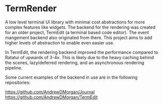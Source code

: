 # TermRender
A low level terminal UI library with minimal cost abstractions for more complex features like widgets.
The backend for the rendering was created for an older project, TermEdit (a terminal based code editor). The event mangement backend also originated from there.
This project aims to add higher levels of abstraction to enable even easier use.

In TermEdit, the rendering backend improved the performance compared to Ratatui of upwards of 3-4x. This is likely due to the heavy caching behind the scenes, lazy/deferred rendering, and an asynchronous rendering pipeline.

Some current examples of the backend in use are in the following repositories:

https://github.com/AndrewDMorgan/Journal
https://github.com/AndrewDMorgan/TermEdit
